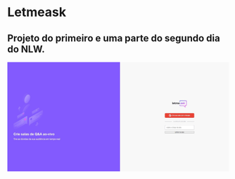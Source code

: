 # Letmeask

## Projeto do primeiro e uma parte do segundo dia do NLW.

![Tela do Lemeask](https://github.com/edesiojnr/Letmeask_NLW/blob/master/Letmeask.jpg)
